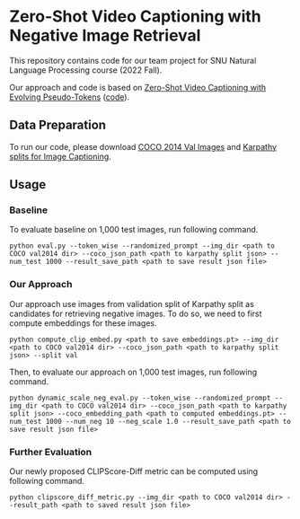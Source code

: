 # Zero-Shot Video Captioning with Negative Image Retrieval

This repository contains code for our team project for SNU Natural Language Processing course (2022 Fall).

Our approach and code is based on [Zero-Shot Video Captioning with Evolving Pseudo-Tokens](https://arxiv.org/abs/2207.11100) ([code](https://github.com/YoadTew/zero-shot-video-to-text)).

## Data Preparation

To run our code, please download [COCO 2014 Val Images](http://images.cocodataset.org/zips/val2014.zip) and [Karpathy splits for Image Captioning](https://www.kaggle.com/datasets/shtvkumar/karpathy-splits).

## Usage

### Baseline

To evaluate baseline on 1,000 test images, run following command.

```
python eval.py --token_wise --randomized_prompt --img_dir <path to COCO val2014 dir> --coco_json_path <path to karpathy split json> --num_test 1000 --result_save_path <path to save result json file>
```

### Our Approach

Our approach use images from validation split of Karpathy split as candidates for retrieving negative images.
To do so, we need to first compute embeddings for these images.

```
python compute_clip_embed.py <path to save embeddings.pt> --img_dir <path to COCO val2014 dir> --coco_json_path <path to karpathy split json> --split val 
```

Then, to evaluate our approach on 1,000 test images, run following command.

```
python dynamic_scale_neg_eval.py --token_wise --randomized_prompt --img_dir <path to COCO val2014 dir> --coco_json_path <path to karpathy split json> --coco_embedding_path <path to computed embeddings.pt> --num_test 1000 --num_neg 10 --neg_scale 1.0 --result_save_path <path to save result json file>
```

### Further Evaluation

Our newly proposed CLIPScore-Diff metric can be computed using following command.

```
python clipscore_diff_metric.py --img_dir <path to COCO val2014 dir> --result_path <path to saved result json file>
```